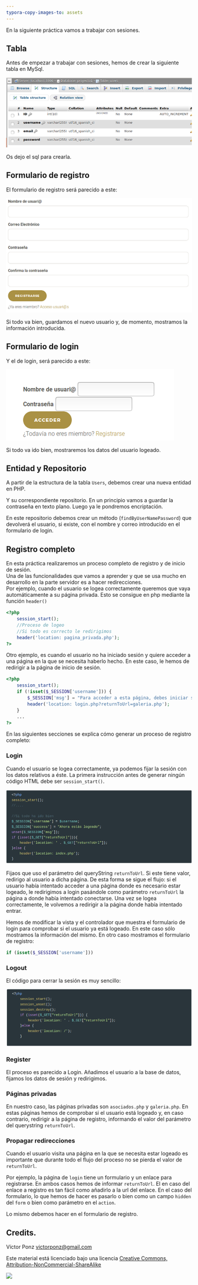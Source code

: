```yaml
---
typora-copy-images-to: assets
---
```


En la siguiente práctica vamos a trabajar con sesiones.

## Tabla

Antes de empezar a trabajar con sesiones, hemos de crear la siguiente tabla en MySql.

![1542878325540](assets/1542878325540.png)

Os dejo el sql para crearla.

<script src="https://gist.github.com/victorponz/aed46fcc09fef9e8df24f21aa48a97d0.js"></script>



## Formulario de registro

El formulario de registro será parecido a este:

![1542878654945](assets/1542878654945.png)

Si todo va bien, guardamos el nuevo usuario y, de momento, mostramos la información introducida.

## Formulario de login

Y el de login, será parecido a este:

![1542878785847](assets/1542878785847.png)

Si todo va ido bien, mostraremos los datos del usuario logeado.

## Entidad y Repositorio

A partir de la estructura de la tabla `Users`, debemos crear una nueva entidad en PHP.

Y su correspondiente repositorio.  En un principio vamos a guardar la contraseña en texto plano. Luego ya le pondremos encriptación.

En este repositorio debemos crear un método (`findByUserNamePassword`) que devolverá el usuario, si existe, con el nombre y correo introducido en el formulario de login.

## Registro completo

En esta práctica realizaremos un proceso completo de registro y de inicio de sesión.  
Una de las funcionalidades que vamos a aprender y que se usa mucho en desarrollo en la parte servidor es a hacer redirecciones.  
Por ejemplo, cuando el usuario se logea correctamente queremos que vaya automáticamente a su página privada. Esto se consigue en php mediante la función `header()`

```php
<?php
    session_start(); 
    //Proceso de logeo
    //Si todo es correcto le redirigimos
    header('location: pagina_privada.php');
?>
```

Otro ejemplo, es cuando el usuario no ha iniciado sesión y quiere acceder a una página en la que se necesita haberlo hecho. En este caso, le hemos de redirigir a la página de inicio de sesión.

```php
<?php 
    session_start(); 
    if (!isset($_SESSION['username'])) {
        $_SESSION['msg'] = "Para acceder a esta página, debes iniciar sesión primero";
        header('location: login.php?returnToUrl=galeria.php');
    }
    ...
?>
```

En las siguientes secciones se explica cómo generar un proceso de registro completo:

### Login

Cuando el usuario se logea correctamente, ya podemos fijar la sesión con los datos relativos a éste. La primera instrucción antes de generar ningún código HTML debe ser `session_start()`.

![1543227237887](assets/1543227237887.png)

Fijaos que uso el parámetro del queryString `returnToUrl`.  Si este tiene valor, redirigo al usuario a dicha página. De esta forma se sigue el flujo: si el usuario había intentado acceder a una página donde es necesario estar logeado, le redirigimos a login pasándole como parámetro `returnToUrl` la página a donde había intentado conectarse. Una vez se logea correctamente, le volvemos a redirigir a la página donde había intentado entrar.

Hemos de modificar la vista y el controlador que muestra el formulario de login para comprobar si el usuario ya está logeado. En este caso sólo mostramos la información del mismo. En otro caso mostramos el formulario de registro:

```php
if (isset($_SESSION['username']))
```

### Logout

El código para cerrar la sesión es muy sencillo:

![1543227253018](assets/1543227253018.png)

### Register

El proceso es parecido a Login. Añadimos el usuario a la base de datos, fijamos los datos de sesión y redirigimos.

### Páginas privadas

En  nuestro caso, las páginas privadas son `asociados.php` y `galeria.php`. En estas páginas hemos de comprobar si el usuario está logeado y, en caso contrario, redirigir a la página de registro, informando el valor del parámetro del querystring `returnToUrl`.

### Propagar redirecciones

Cuando el usuario visita una página en la que se necesita estar logeado es importante que durante todo el flujo del proceso no se pierda el valor de `returnToUrl`.  

Por ejemplo, la página de `login` tiene un formulario y un enlace para registrarse. En ambos casos hemos de informar `returnToUrl`. El en caso del enlace a registro es tan fácil como añadirlo a la url del enlace. En el caso del formulario, lo que hemos de hacer es pasarlo o bien como un campo `hidden` del `form` o bien como parámetro en el `action`.

Lo mismo debemos hacer en el formulario de registro.


## Credits.

Víctor Ponz victorponz@gmail.com

Este material está licenciado bajo una licencia [Creative Commons, Attribution-NonCommercial-ShareAlike](https://creativecommons.org/licenses/by-nc-sa/3.0/)

![](https://licensebuttons.net/l/by-nc-sa/3.0/88x31.png)



